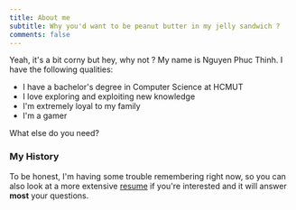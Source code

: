 ```yaml
---
title: About me
subtitle: Why you'd want to be peanut butter in my jelly sandwich ?
comments: false
---
```


Yeah, it's a bit corny but hey, why not ?
My name is Nguyen Phuc Thinh. I have the following qualities:

- I have a bachelor's degree in Computer Science at HCMUT
- I love exploring and exploiting new knowledge
- I'm extremely loyal to my family
- I'm a gamer 

What else do you need?

### My History

To be honest, I'm having some trouble remembering right now, so you can also look at a more extensive [resume](https://www.youtube.com/watch?v=dQw4w9WgXcQ) if you're interested and it will answer **most** your questions.